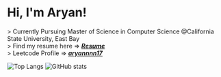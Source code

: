 <h1> Hi, I'm Aryan! </h1>
<div> 
> Currently Pursuing Master of Science in Computer Science @California State University, East Bay 
</div>

<div> > Find my resume here => <i><strong><a href ="https://leetcode.com/u/aryannnn17/">Resume</a></strong></i></div>

<div> > Leetcode Profile => <i><strong><a href ="https://leetcode.com/u/aryannnn17/">aryannnn17</a></strong></i></div>
<div>
  
![Top Langs](https://github-readme-stats.vercel.app/api/top-langs/?username=aryannnn17&theme=transparent&hide_border=true&langs_count=20&layout=compact)
![GitHub stats](https://github-readme-stats.vercel.app/api?username=aryannnn17&show_icons=true&theme=transparent&hide_border=true&rank_icon=github&include_all_commits=true&hide=contribs,prs,stars,issues&card_width=150px)
</div>
